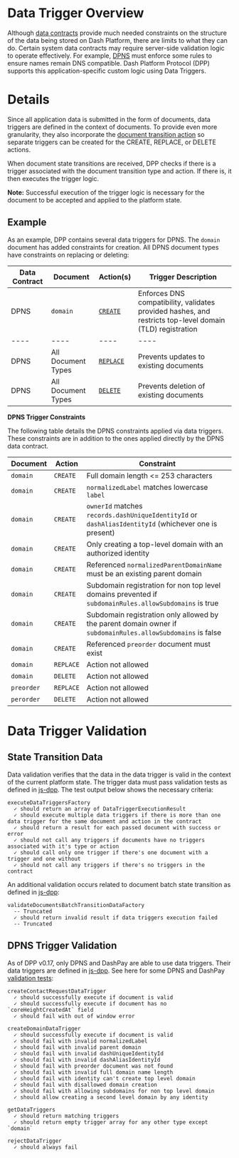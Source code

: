 # Data Trigger Overview

Although [data contracts](data-contract.md) provide much needed constraints on the structure of the data being stored on Dash Platform, there are limits to what they can do. Certain system data contracts may require server-side validation logic to operate effectively. For example, [DPNS](https://dashplatform.readme.io/docs/explanation-dpns) must enforce some rules to ensure names remain DNS compatible. Dash Platform Protocol (DPP) supports this application-specific custom logic using Data Triggers.

# Details

Since all application data is submitted in the form of documents, data triggers are defined in the context of documents. To provide even more granularity, they also incorporate the [document transition action](document.md#document-transition-action) so separate triggers can be created for the CREATE, REPLACE, or DELETE actions.

When document state transitions are received, DPP checks if there is a trigger associated with the document transition type and action. If there is, it then executes the trigger logic.

**Note:** Successful execution of the trigger logic is necessary for the document to be accepted and applied to the platform state.

## Example

As an example, DPP contains several data triggers for DPNS. The `domain` document has added constraints for creation. All DPNS document types have constraints on replacing or deleting:

| Data Contract | Document | Action(s) | Trigger Description |
| - | - | - | - |
| DPNS | `domain` | [`CREATE`](https://github.com/dashevo/js-dpp/blob/v0.17.0/lib/dataTrigger/dpnsTriggers/createDomainDataTrigger.js) | Enforces DNS compatibility, validates provided hashes, and restricts top-level domain (TLD) registration |
| ---- | ----| ---- | ---- |
| DPNS | All Document Types | [`REPLACE`](https://github.com/dashevo/js-dpp/blob/v0.17.0/lib/dataTrigger/rejectDataTrigger.js) | Prevents updates to existing documents |
| DPNS | All Document Types| [`DELETE`](https://github.com/dashevo/js-dpp/blob/v0.17.0/lib/dataTrigger/rejectDataTrigger.js) | Prevents deletion of existing documents |

**DPNS Trigger Constraints**

The following table details the DPNS constraints applied via data triggers. These constraints are in addition to the ones applied directly by the DPNS data contract.

| Document | Action | Constraint |
| - | - | - |
| `domain` | `CREATE` | Full domain length <= 253 characters |
| `domain` | `CREATE` | `normalizedLabel` matches lowercase `label` |
| `domain` | `CREATE` | `ownerId` matches `records.dashUniqueIdentityId` or `dashAliasIdentityId` (whichever one is present) |
| `domain` | `CREATE` | Only creating a top-level domain with an authorized identity |
| `domain` | `CREATE` | Referenced `normalizedParentDomainName` must be an existing parent domain |
| `domain` | `CREATE` | Subdomain registration for non top level domains prevented if `subdomainRules.allowSubdomains` is true |
| `domain` | `CREATE` | Subdomain registration only allowed by the parent domain owner if `subdomainRules.allowSubdomains` is false |
| `domain` | `CREATE` | Referenced `preorder` document must exist |
| `domain` | `REPLACE` | Action not allowed |
| `domain` | `DELETE` | Action not allowed |
| `preorder` | `REPLACE` | Action not allowed |
| `perorder` | `DELETE` | Action not allowed |

# Data Trigger Validation

## State Transition Data

Data validation verifies that the data in the data trigger is valid in the context of the current platform state. The trigger data must pass validation tests as defined in [js-dpp](https://github.com/dashevo/js-dpp/blob/v0.17.0/test/integration/document/stateTransition/validation/data/executeDataTriggersFactory.spec.js). The test output below shows the necessary criteria:

```text
executeDataTriggersFactory
  ✓ should return an array of DataTriggerExecutionResult
  ✓ should execute multiple data triggers if there is more than one data trigger for the same document and action in the contract
  ✓ should return a result for each passed document with success or error
  ✓ should not call any triggers if documents have no triggers associated with it's type or action
  ✓ should call only one trigger if there's one document with a trigger and one without
  ✓ should not call any triggers if there's no triggers in the contract
```

An additional validation occurs related to document batch state transition as defined in [js-dpp](https://github.com/dashevo/js-dpp/blob/v0.17.0/test/unit/document/stateTransition/data/validateDocumentsBatchTransitionDataFactory.spec.js#L375):

```text
validateDocumentsBatchTransitionDataFactory
  -- Truncated
  ✓ should return invalid result if data triggers execution failed
  -- Truncated
```

## DPNS Trigger Validation

As of DPP v0.17, only DPNS and DashPay are able to use data triggers. Their data triggers are defined in [js-dpp](https://github.com/dashevo/js-dpp/tree/v0.17.0/lib/dataTrigger/). See here for some DPNS and DashPay [validation tests](https://github.com/dashevo/js-dpp/tree/v0.17.0/test/unit/dataTrigger/dpnsTriggers):

```text
createContactRequestDataTrigger
  ✓ should successfully execute if document is valid
  ✓ should successfully execute if document has no `coreHeightCreatedAt` field
  ✓ should fail with out of window error

createDomainDataTrigger
  ✓ should successfully execute if document is valid
  ✓ should fail with invalid normalizedLabel
  ✓ should fail with invalid parent domain
  ✓ should fail with invalid dashUniqueIdentityId
  ✓ should fail with invalid dashAliasIdentityId
  ✓ should fail with preorder document was not found
  ✓ should fail with invalid full domain name length
  ✓ should fail with identity can't create top level domain
  ✓ should fail with disallowed domain creation
  ✓ should fail with allowing subdomains for non top level domain
  ✓ should allow creating a second level domain by any identity

getDataTriggers
  ✓ should return matching triggers
  ✓ should return empty trigger array for any other type except `domain`

rejectDataTrigger
  ✓ should always fail
```
